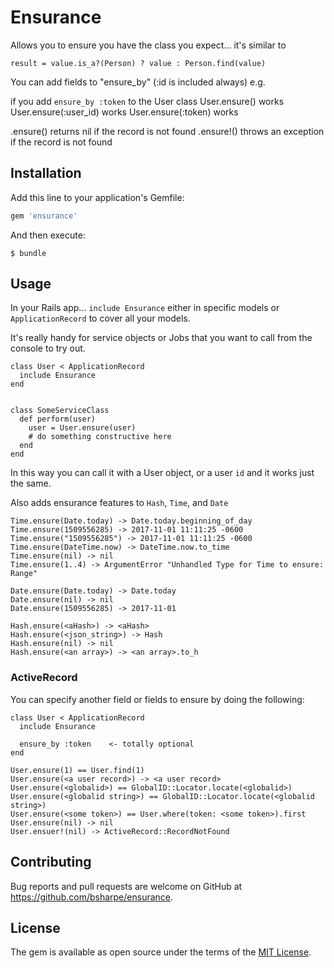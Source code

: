 # Ensurance

Allows you to ensure you have the class you expect... it's similar to

```
result = value.is_a?(Person) ? value : Person.find(value)
```

You can add fields to "ensure_by" (:id is included always)
e.g.

 if you add `ensure_by :token` to the User class
  User.ensure(<UserObject>) works
  User.ensure(:user_id) works
  User.ensure(:token) works

 .ensure() returns nil if the record is not found
 .ensure!() throws an exception if the record is not found

## Installation

Add this line to your application's Gemfile:

```ruby
gem 'ensurance'
```

And then execute:

    $ bundle

## Usage

In your Rails app... `include Ensurance` either in specific models or `ApplicationRecord` to cover all your models.

It's really handy for service objects or Jobs that you want to call from the console to try out.

```
class User < ApplicationRecord
  include Ensurance
end


class SomeServiceClass
  def perform(user)
    user = User.ensure(user)
    # do something constructive here
  end
end
```

In this way you can call it with a User object, or a user `id` and it works just the same.

Also adds ensurance features to `Hash`, `Time`, and `Date`

```
Time.ensure(Date.today) -> Date.today.beginning_of_day
Time.ensure(1509556285) -> 2017-11-01 11:11:25 -0600
Time.ensure("1509556285") -> 2017-11-01 11:11:25 -0600
Time.ensure(DateTime.now) -> DateTime.now.to_time
Time.ensure(nil) -> nil
Time.ensure(1..4) -> ArgumentError "Unhandled Type for Time to ensure: Range"

Date.ensure(Date.today) -> Date.today
Date.ensure(nil) -> nil
Date.ensure(1509556285) -> 2017-11-01

Hash.ensure(<aHash>) -> <aHash>
Hash.ensure(<json_string>) -> Hash
Hash.ensure(nil) -> nil
Hash.ensure(<an array>) -> <an array>.to_h
```

### ActiveRecord

You can specify another field or fields to ensure by doing the following:

```
class User < ApplicationRecord
  include Ensurance

  ensure_by :token    <- totally optional
end

User.ensure(1) == User.find(1)
User.ensure(<a user record>) -> <a user record>
User.ensure(<globalid>) == GlobalID::Locator.locate(<globalid>)
User.ensure(<globalid string>) == GlobalID::Locator.locate(<globalid string>)
User.ensure(<some token>) == User.where(token: <some token>).first
User.ensure(nil) -> nil
User.ensuer!(nil) -> ActiveRecord::RecordNotFound
```

## Contributing

Bug reports and pull requests are welcome on GitHub at https://github.com/bsharpe/ensurance.

## License

The gem is available as open source under the terms of the [MIT License](https://opensource.org/licenses/MIT).
